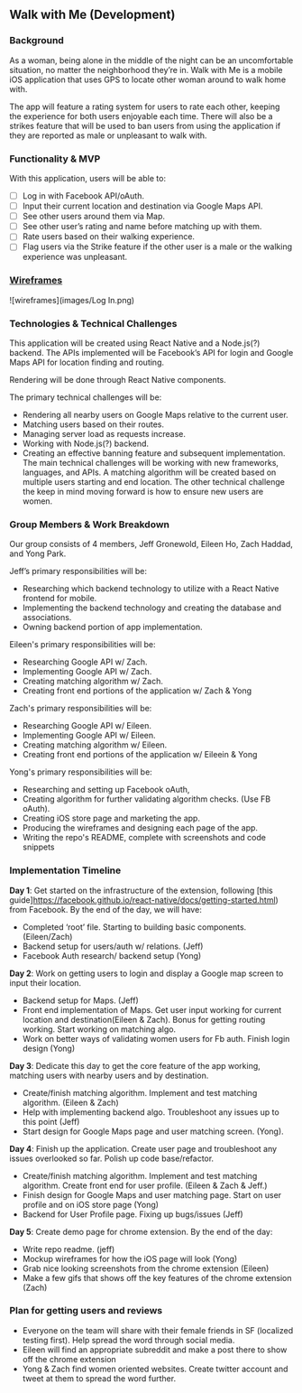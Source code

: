 ## Walk with Me (Development)

### Background


As a woman, being alone in the middle of the night can be an uncomfortable situation, no matter the neighborhood they’re in. Walk with Me is a mobile iOS application that uses GPS to locate other woman around to walk home with.

The app will feature a rating system for users to rate each other, keeping the experience for both users enjoyable each time. There will also be a strikes feature that will be used to ban users from using the application if they are reported as male or unpleasant to walk with.

### Functionality & MVP

With this application, users will be able to:

- [ ] Log in with Facebook API/oAuth.
- [ ] Input their current location and destination via Google Maps API.
- [ ] See other users around them via Map.
- [ ] See other user’s rating and name before matching up with them.
- [ ] Rate users based on their walking experience.
- [ ] Flag users via the Strike feature if the other user is a male or the walking experience was unpleasant.

### [Wireframes](images)

![wireframes](images/Log In.png)

### Technologies & Technical Challenges

This application will be created using React Native and a Node.js(?) backend. The APIs implemented will be Facebook’s API for login and Google Maps API for location finding and routing.

Rendering will be done through React Native components.

The primary technical challenges will be:
- Rendering all nearby users on Google Maps relative to the current user.
- Matching users based on their routes.
- Managing server load as requests increase.
- Working with Node.js(?) backend.
- Creating an effective banning feature and subsequent implementation.
The main technical challenges will be working with new frameworks, languages, and APIs. A matching algorithm will be created based on multiple users starting and end location. The other technical challenge the keep in mind moving forward is how to ensure new users are women.

### Group Members & Work Breakdown

Our group consists of 4 members, Jeff Gronewold, Eileen Ho, Zach Haddad, and Yong Park.

Jeff’s primary responsibilities will be:

- Researching which backend technology to utilize with a React Native frontend for mobile.
- Implementing the backend technology and creating the database and associations.
- Owning backend portion of app implementation.

Eileen's primary responsibilities will be:

- Researching Google API w/ Zach.
- Implementing Google API w/ Zach.
- Creating matching algorithm w/ Zach.
- Creating front end portions of the application w/ Zach & Yong

Zach's primary responsibilities will be:


- Researching Google API w/ Eileen.
- Implementing Google API w/ Eileen.
- Creating matching algorithm w/ Eileen.
- Creating front end portions of the application w/ Eileein & Yong

Yong's primary responsibilities will be:

- Researching and setting up Facebook oAuth,
- Creating algorithm for further validating algorithm checks. (Use FB oAuth).
- Creating iOS store page and marketing the app.
- Producing the wireframes and designing each page of the app.
- Writing the repo's README, complete with screenshots and code snippets  

### Implementation Timeline

**Day 1**: Get started on the infrastructure of the extension, following [this guide]https://facebook.github.io/react-native/docs/getting-started.html) from Facebook.  By the end of the day, we will have:

- Completed ‘root’ file. Starting to building basic components. (Eileen/Zach)
- Backend setup for users/auth w/ relations. (Jeff)
- Facebook Auth research/ backend setup (Yong)

**Day 2**: Work on getting users to login and display a Google map screen to input their location.

- Backend setup for Maps. (Jeff)
- Front end implementation of Maps. Get user input working for current location and destination(Eileen & Zach). Bonus for getting routing working. Start working on matching algo.
- Work on better ways of validating women users for Fb auth. Finish login design (Yong)

**Day 3**: Dedicate this day to get the core feature of the app working, matching users with nearby users and by destination.

- Create/finish matching algorithm. Implement and test matching algorithm. (Eileen & Zach)
- Help with implementing backend algo. Troubleshoot any issues up to this point (Jeff)
- Start design for Google Maps page and user matching screen. (Yong).

**Day 4**: Finish up the application. Create user page and troubleshoot any issues overlooked so far. Polish up code base/refactor.
- Create/finish matching algorithm. Implement and test matching algorithm. Create front end for user profile. (Eileen & Zach & Jeff.)
- Finish design for Google Maps and user matching page. Start on user profile and on iOS store page (Yong)
- Backend for User Profile page. Fixing up bugs/issues (Jeff)

**Day 5**: Create demo page for chrome extension. By the end of the day:
- Write repo readme. (jeff)
- Mockup wireframes for how the iOS page will look (Yong)
- Grab nice looking screenshots from the chrome extension (Eileen)
- Make a few gifs that shows off the key features of the chrome extension (Zach)

### Plan for getting users and reviews
- Everyone on the team will share with their female friends in SF (localized testing first). Help spread the word through social media.
- Eileen will find an appropriate subreddit and make a post there to show off the chrome extension
- Yong & Zach find women oriented websites. Create twitter account and tweet at them to spread the word further.
